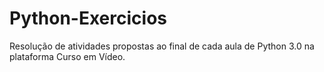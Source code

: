 # Python-Exercicios
Resolução de atividades propostas ao final de cada aula de Python 3.0 na plataforma Curso em Vídeo.
